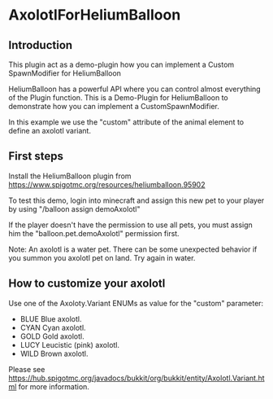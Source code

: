 # AxolotlForHeliumBalloon

## Introduction
This plugin act as a demo-plugin how you can implement a Custom SpawnModifier for HeliumBalloon

HeliumBalloon has a powerful API where you can control almost everything of the Plugin function. This is a Demo-Plugin for HeliumBalloon to demonstrate how you can implement a CustomSpawnModifier.

In this example we use the "custom" attribute of the animal element to define an axolotl variant.

## First steps
Install the HeliumBalloon plugin from https://www.spigotmc.org/resources/heliumballoon.95902

To test this demo, login into minecraft and assign this new pet to your player by using "/balloon assign demoAxolotl"

If the player doesn't have the permission to use all pets, you must assign him the "balloon.pet.demoAxolotl" permission first.

Note: An axolotl is a water pet. There can be some unexpected behavior if you summon you axolotl pet on land. Try again in water.

## How to customize your axolotl
Use one of the Axoloty.Variant ENUMs as value for the "custom" parameter:
* BLUE Blue axolotl.
* CYAN Cyan axolotl.
* GOLD Gold axolotl.
* LUCY Leucistic (pink) axolotl.
* WILD Brown axolotl.

Please see https://hub.spigotmc.org/javadocs/bukkit/org/bukkit/entity/Axolotl.Variant.html
for more information.

